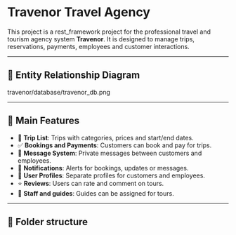 # Travenor Travel Agency 

This project is a rest_framework project for the professional travel and tourism agency system **Travenor**. 
It is designed to manage trips, reservations, payments, employees and customer interactions.

---

## 📐 Entity Relationship Diagram

travenor/database/travenor_db.png

---

## 🧩 Main Features

- 📅 **Trip List**: Trips with categories, prices and start/end dates.
- ✅ **Bookings and Payments**: Customers can book and pay for trips.
- 💬 **Message System**: Private messages between customers and employees.
- 🔔 **Notifications**: Alerts for bookings, updates or messages.
- 👤 **User Profiles**: Separate profiles for customers and employees.
- ⭐ **Reviews**: Users can rate and comment on tours.
- 👷 **Staff and guides**: Guides can be assigned for tours.

---

## 📂 Folder structure
